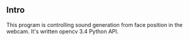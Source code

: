 Intro
-------------------

This program is controlling sound generation from face position in the webcam. It's written opencv 3.4 Python API.
